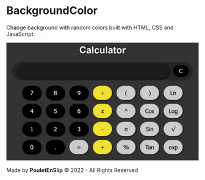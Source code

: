# BackgroundColor
Change background with random colors built with HTML, CSS and JavaScript.

![0](https://github.com/PouletEnSlip/WebCalculator/blob/main/site.png)

Made by **PouletEnSlip** © 2022 - All Rights Reserved
